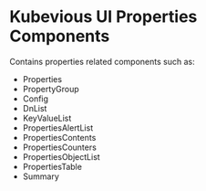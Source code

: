 # Kubevious UI Properties Components

Contains properties related components such as:
- Properties
- PropertyGroup
- Config
- DnList
- KeyValueList
- PropertiesAlertList
- PropertiesContents
- PropertiesCounters
- PropertiesObjectList
- PropertiesTable
- Summary